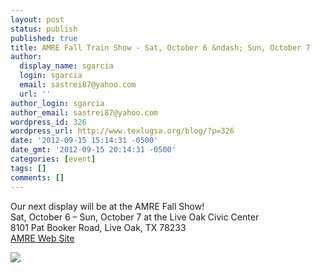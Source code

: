```yaml
---
layout: post
status: publish
published: true
title: AMRE Fall Train Show - Sat, October 6 &ndash; Sun, October 7
author:
  display_name: sgarcia
  login: sgarcia
  email: sastrei87@yahoo.com
  url: ''
author_login: sgarcia
author_email: sastrei87@yahoo.com
wordpress_id: 326
wordpress_url: http://www.texlugsa.org/blog/?p=326
date: '2012-09-15 15:14:31 -0500'
date_gmt: '2012-09-15 20:14:31 -0500'
categories: [event]
tags: []
comments: []
---
```

<p>Our next display will be at the AMRE Fall Show!<br />
Sat, October 6 &ndash; Sun, October 7 at the Live Oak Civic Center<br />
8101 Pat Booker Road, Live Oak, TX 78233<br />
<a href="http://www.txtransportationmuseum.org/event-amre-train-show.php">AMRE Web Site</a></p>
<p><a target="_blank" href="https://www.google.com/calendar/event?action=TEMPLATE&tmeid=NnJkdW81OGNtaWJuZWZib3BqMjc0aGhhcXNfMjAxMjA5MzAgb2c1dnUwbGFlOTR0cnJlY2h0ZDFhaDZpbzBAZw&tmsrc=og5vu0lae94trrechtd1ah6io0%40group.calendar.google.com"><img border="0" src="http://www.google.com/calendar/images/ext/gc_button1_en.gif"/></a></p>

